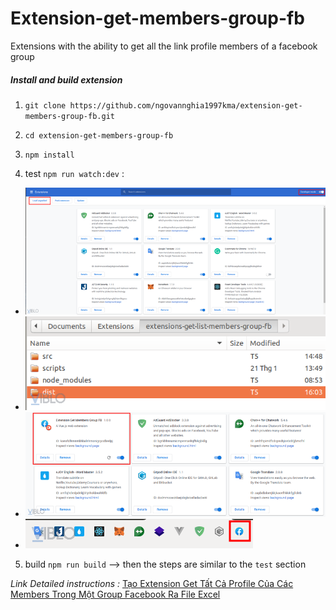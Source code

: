 # Extension-get-members-group-fb
Extensions with the ability to get all the link profile members of a facebook group
##### Install and build extension

1. `git clone https://github.com/ngovannghia1997kma/extension-get-members-group-fb.git`
2. `cd extension-get-members-group-fb`
3. `npm install`

4. test `npm run watch:dev` :
- ![alt](./images/4.2.png)
- ![alt](./images/4.3.png)
- ![alt](./images/4.4.png)
- ![alt](./images/4.5.png)

5. build `npm run build` --> then the steps are similar to the `test` section

*Link Detailed instructions :* [Tạo Extension Get Tất Cả Profile Của Các Members Trong Một Group Facebook Ra File Excel](https://viblo.asia/p/tao-extension-get-tat-ca-profile-cua-cac-members-trong-mot-group-facebook-ra-file-excel-oOVlYLRaZ8W)
